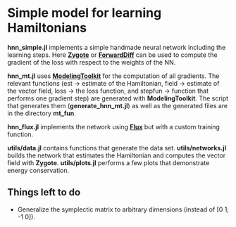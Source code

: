 # Simple model for learning Hamiltonians 

**hnn_simple.jl** implements a simple handmade neural network including the learning steps. Here [**Zygote**](https://github.com/FluxML/Zygote.jl) or [**ForwardDiff**](https://github.com/JuliaDiff/ForwardDiff.jl) can be used to compute the gradient of the loss with respect to the weights of the NN.

**hnn_mt.jl**  uses [**ModelingToolkit**](https://github.com/SciML/ModelingToolkit.jl) for the computation of all gradients. The relevant functions (est -> estimate of the Hamiltonian, field -> estimate of the vector field, loss -> the loss function, and stepfun -> function that performs one gradient step) are generated with **ModelingToolkit**. The script that generates them (**generate_hnn_mt.jl**) as well as the generated files are in the directory **mt_fun**. 

**hnn_flux.jl** implements the network using [**Flux**](https://github.com/FluxML/Flux.jl) but with a custom training function.

**utils/data.jl** contains functions that generate the data set.
**utils/networks.jl** builds the network that estimates the Hamiltonian and computes the vector field with **Zygote**.
**utils/plots.jl** performs a few plots that demonstrate energy conservation.


## Things left to do

- Generalize the symplectic matrix to arbitrary dimensions (instead of [0 1; -1 0]).

